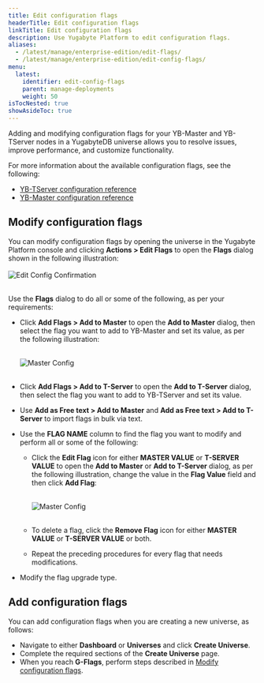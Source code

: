 ```yaml
---
title: Edit configuration flags
headerTitle: Edit configuration flags
linkTitle: Edit configuration flags
description: Use Yugabyte Platform to edit configuration flags.
aliases:
  - /latest/manage/enterprise-edition/edit-flags/
  - /latest/manage/enterprise-edition/edit-config-flags/
menu:
  latest:
    identifier: edit-config-flags
    parent: manage-deployments
    weight: 50
isTocNested: true
showAsideToc: true
---
```


Adding and modifying configuration flags for your YB-Master and YB-TServer nodes in a YugabyteDB universe allows you to resolve issues, improve performance, and customize functionality.

For more information about the available configuration flags, see the following:

- [YB-TServer configuration reference](../../../reference/configuration/yb-tserver/)
- [YB-Master configuration reference](../../../reference/configuration/yb-master/)

## Modify configuration flags

You can modify configuration flags by opening the universe in the Yugabyte Platform console and clicking **Actions > Edit Flags** to open the **Flags** dialog shown in the following illustration:<br><br>
![Edit Config Confirmation](/images/ee/edit-config-2.png)<br><br>

Use the **Flags** dialog to do all or some of the following, as per your requirements:

- Click **Add Flags > Add to Master** to open the **Add to Master** dialog, then select the flag you want to add to YB-Master and set its value, as per the following illustration:<br><br>
  
  ![Master Config](/images/ee/add-master-1.png)<br><br>

- Click **Add Flags > Add to T-Server** to open the **Add to T-Server** dialog, then select the flag you want to add to YB-TServer and set its value.
- Use **Add as Free text > Add to Master** and **Add as Free text > Add to T-Server** to import flags in bulk via text.

- Use the **FLAG NAME** column to find the flag you want to modify and perform all or some of the following:
  
  - Click the **Edit Flag** icon for either **MASTER VALUE** or **T-SERVER VALUE** to open the **Add to Master** or **Add to T-Server** dialog, as per the following illustration, change the value in the **Flag Value** field and then click **Add Flag**:<br><br>
  
    ![Master Config](/images/ee/master-flag-1.png)<br><br>
  
  - To delete a flag, click the **Remove Flag** icon for either **MASTER VALUE** or **T-SERVER VALUE** or both.
  
  - Repeat the preceding procedures for every flag that needs modifications.
  
- Modify the flag upgrade type.


## Add configuration flags

You can add configuration flags when you are creating a new universe, as follows:

- Navigate to either **Dashboard** or **Universes** and click **Create Universe**.
- Complete the required sections of the **Create Universe** page.
- When you reach **G-Flags**, perform steps described in [Modify configuration flags](#modify-configuration-flags). 


